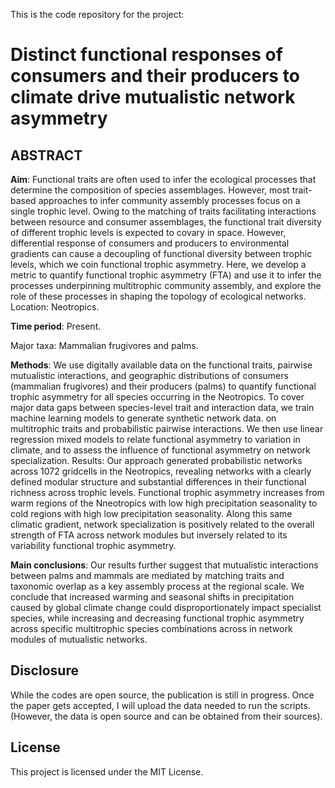 This is the code repository for the project: 

# Distinct functional responses of consumers and their producers to climate drive mutualistic network asymmetry


## ABSTRACT

**Aim**: Functional traits are often used to infer the ecological processes that determine the composition of species assemblages. However, most trait-based approaches to infer community assembly processes focus on a single trophic level. Owing to the matching of traits facilitating interactions between resource and consumer assemblages, the functional trait diversity of different trophic levels is expected to covary in space. However, differential response of consumers and producers to environmental gradients can cause a decoupling of functional diversity between trophic levels, which we coin functional trophic asymmetry. Here, we develop a metric to quantify functional trophic asymmetry (FTA)  and use it to infer the processes underpinning multitrophic community assembly, and explore the role of these processes in shaping the topology of ecological networks.
Location: Neotropics.

**Time period**: Present.

Major taxa: Mammalian frugivores and palms.

**Methods**: We use digitally available data on the functional traits, pairwise mutualistic interactions, and geographic distributions of consumers (mammalian frugivores) and their producers (palms) to quantify functional trophic asymmetry for all species occurring in the Neotropics. To cover major data gaps between species-level trait and interaction data, we train machine learning models to generate synthetic network data. on multitrophic traits and probabilistic pairwise interactions. We then use linear regression mixed models to relate functional asymmetry to variation in climate, and to assess the influence of functional asymmetry on network specialization.
Results:  Our approach generated probabilistic networks across 1072 gridcells in the Neotropics, revealing networks with a clearly defined modular structure and substantial differences in their functional richness across trophic levels.  Functional trophic asymmetry increases from warm regions of the Nneotropics with low high precipitation seasonality to cold regions with high low precipitation seasonality. Along this same climatic gradient, network specialization is positively related to the overall strength of FTA across network modules but inversely related to its variability functional trophic asymmetry.

**Main conclusions**:  Our results further suggest that mutualistic interactions between palms and mammals are mediated by matching traits and taxonomic overlap as a key assembly process at the regional scale. We conclude that increased warming and seasonal shifts in precipitation caused by global climate change could disproportionately impact specialist species, while increasing and decreasing functional trophic asymmetry across specific multitrophic species combinations across in network modules of mutualistic networks. 

## Disclosure 

While the codes are open source, the publication is still in progress. Once the paper gets accepted, I will upload the data needed to run the scripts. (However, the data is open source and can be obtained from their sources). 

## License
This project is licensed under the MIT License.

